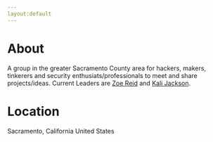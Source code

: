 ```yaml
---
layout:default
---
```


# About
A group in the greater Sacramento County area for hackers, makers, tinkerers and security enthusiats/professionals to meet and share projects/ideas. Current Leaders are [Zoe Reid](https://twitter.com/Zoe_r_Jay) and [Kali Jackson](https://twitter.com/radicalkjax).

# Location
Sacramento, California
United States